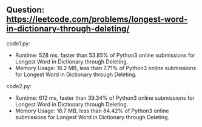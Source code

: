 ## Question: https://leetcode.com/problems/longest-word-in-dictionary-through-deleting/

code1.py:
* Runtime: 528 ms, faster than 53.85% of Python3 online submissions for Longest Word in Dictionary through Deleting.
* Memory Usage: 16.2 MB, less than 7.71% of Python3 online submissions for Longest Word in Dictionary through Deleting.

code2.py:
* Runtime: 612 ms, faster than 39.34% of Python3 online submissions for Longest Word in Dictionary through Deleting.
* Memory Usage: 16.7 MB, less than 84.42% of Python3 online submissions for Longest Word in Dictionary through Deleting.
